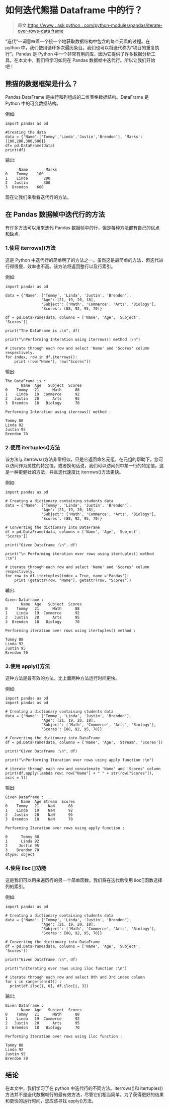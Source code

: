 # 如何迭代熊猫 Dataframe 中的行？

> 原文:[https://www . ask python . com/python-modules/pandas/iterate-over-rows-data frame](https://www.askpython.com/python-modules/pandas/iterate-over-rows-dataframe)

“迭代”一词意味着一个接一个地获取数据结构中包含的每个元素的过程。在 python 中，我们使用循环多次遍历条目。我们也可以将迭代称为“项目的重复执行”。Pandas 是 Python 中一个非常有用的库，因为它提供了许多数据分析工具。在本文中，我们将学习如何在 Pandas 数据帧中迭代行。所以让我们开始吧！

## 熊猫的数据框架是什么？

Pandas DataFrame 是由行和列组成的二维表格数据结构。DataFrame 是 Python 中的可变数据结构。

例如:

```
import pandas as pd

#Creating the data
data = {'Name':['Tommy','Linda','Justin','Brendon'], 'Marks':[100,200,300,600]}
df= pd.DataFrame(data)
print(df)

```

输出:

```
      Name        Marks
0    Tommy    100
1    Linda       200
2   Justin       300
3  Brendon    600

```

现在让我们来看看迭代行的方法。

## 在 Pandas 数据帧中迭代行的方法

有许多方法可以用来迭代 Pandas 数据帧中的行，但是每种方法都有自己的优点和缺点。

### 1.使用 iterrows()方法

这是 Python 中迭代行的简单明了的方法之一。虽然这是最简单的方法，但迭代进行得很慢，效率也不高。该方法将返回整行以及行索引。

例如:

```
import pandas as pd

data = {'Name': ['Tommy', 'Linda', 'Justin', 'Brendon'],
                'Age': [21, 19, 20, 18],
                'Subject': ['Math', 'Commerce', 'Arts', 'Biology'],
                'Scores': [88, 92, 95, 70]}

df = pd.DataFrame(data, columns = ['Name', 'Age', 'Subject', 'Scores'])

print("The DataFrame is :\n", df)

print("\nPerforming Interation using iterrows() method :\n")

# iterate through each row and select 'Name' and 'Scores' column respectively.
for index, row in df.iterrows():
    print (row["Name"], row["Scores"])

```

输出:

```
The DataFrame is :
       Name  Age   Subject  Scores
0    Tommy   21      Math      88
1    Linda   19  Commerce      92
2   Justin   20      Arts      95
3  Brendon   18   Biology      70

Performing Interation using iterrows() method :

Tommy 88
Linda 92
Justin 95
Brendon 70

```

### 2.使用 itertuples()方法

该方法与 iterrows()方法非常相似，只是它返回命名元组。在元组的帮助下，您可以访问作为属性的特定值，或者换句话说，我们可以访问列中某一行的特定值。这是一种更健壮的方法，并且迭代速度比 iterrows()方法更快。

例如:

```
import pandas as pd

# Creating a dictionary containing students data
data = {'Name': ['Tommy', 'Linda', 'Justin', 'Brendon'],
                'Age': [21, 19, 20, 18],
                'Subject': ['Math', 'Commerce', 'Arts', 'Biology'],
                'Scores': [88, 92, 95, 70]}

# Converting the dictionary into DataFrame
df = pd.DataFrame(data, columns = ['Name', 'Age', 'Subject', 'Scores'])

print("Given Dataframe :\n", df)

print("\n Performing iteration over rows using itertuples() method :\n")

# iterate through each row and select 'Name' and 'Scores' column respectively.
for row in df.itertuples(index = True, name ='Pandas'):
    print (getattr(row, "Name"), getattr(row, "Scores"))

```

输出:

```
Given Dataframe :
       Name  Age   Subject  Scores
0    Tommy   21      Math      88
1    Linda   19  Commerce      92
2   Justin   20      Arts      95
3  Brendon   18   Biology      70

Performing iteration over rows using itertuples() method :

Tommy 88
Linda 92
Justin 95
Brendon 70

```

### 3.使用 apply()方法

这种方法是最有效的方法，比上面两种方法运行时间更快。

例如:

```
import pandas as pd
import pandas as pd

# Creating a dictionary containing students data
data = {'Name': ['Tommy', 'Linda', 'Justin', 'Brendon'],
                'Age': [21, 19, 20, 18],
                'Subject': ['Math', 'Commerce', 'Arts', 'Biology'],
                'Scores': [88, 92, 95, 70]}

# Converting the dictionary into DataFrame
df = pd.DataFrame(data, columns = ['Name', 'Age', 'Stream', 'Scores'])

print("Given Dataframe :\n", df)

print("\nPerforming Iteration over rows using apply function :\n")

# iterate through each row and concatenate 'Name' and 'Scores' column 
print(df.apply(lambda row: row["Name"] + " " + str(row["Scores"]), axis = 1)) 

```

输出:

```
Given Dataframe :
       Name  Age Stream  Scores
0    Tommy   21    NaN      88
1    Linda   19    NaN      92
2   Justin   20    NaN      95
3  Brendon   18    NaN      70

Performing Iteration over rows using apply function :

0      Tommy 88
1      Linda 92
2     Justin 95
3    Brendon 70
dtype: object

```

### 4.使用 iloc []功能

这是我们可以用来遍历行的另一个简单函数。我们将在迭代后使用 iloc[]函数选择列的索引。

例如:

```
import pandas as pd

# Creating a dictionary containing students data
data = {'Name': ['Tommy', 'Linda', 'Justin', 'Brendon'],
                'Age': [21, 19, 20, 18],
                'Subject': ['Math', 'Commerce', 'Arts', 'Biology'],
                'Scores': [88, 92, 95, 70]}

# Converting the dictionary into DataFrame
df = pd.DataFrame(data, columns = ['Name', 'Age', 'Subject', 'Scores'])

print("Given Dataframe :\n", df)

print("\nIterating over rows using iloc function :\n")

# iterate through each row and select 0th and 3rd index column 
for i in range(len(df)) :
  print(df.iloc[i, 0], df.iloc[i, 3])

```

输出:

```
Given Dataframe :
       Name  Age   Subject  Scores
0    Tommy   21      Math      88
1    Linda   19  Commerce      92
2   Justin   20      Arts      95
3  Brendon   18   Biology      70

Performing Iteration over rows using iloc function :

Tommy 88
Linda 92
Justin 95
Brendon 70

```

## 结论

在本文中，我们学习了在 python 中迭代行的不同方法。iterrows()和 itertuples()方法并不是迭代数据帧行的最有效方法，尽管它们相当简单。为了获得更好的结果和更快的运行时间，您应该寻找 apply()方法。